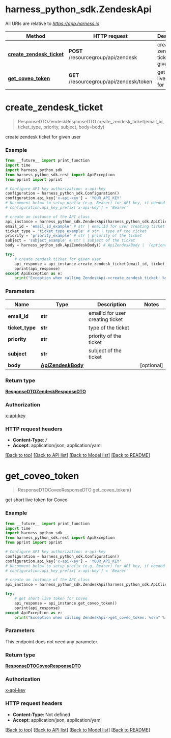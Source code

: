 # harness_python_sdk.ZendeskApi

All URIs are relative to *https://app.harness.io*

Method | HTTP request | Description
------------- | ------------- | -------------
[**create_zendesk_ticket**](ZendeskApi.md#create_zendesk_ticket) | **POST** /resourcegroup/api/zendesk | create zendesk ticket for given user
[**get_coveo_token**](ZendeskApi.md#get_coveo_token) | **GET** /resourcegroup/api/zendesk/token | get short live token for Coveo

# **create_zendesk_ticket**
> ResponseDTOZendeskResponseDTO create_zendesk_ticket(email_id, ticket_type, priority, subject, body=body)

create zendesk ticket for given user

### Example
```python
from __future__ import print_function
import time
import harness_python_sdk
from harness_python_sdk.rest import ApiException
from pprint import pprint

# Configure API key authorization: x-api-key
configuration = harness_python_sdk.Configuration()
configuration.api_key['x-api-key'] = 'YOUR_API_KEY'
# Uncomment below to setup prefix (e.g. Bearer) for API key, if needed
# configuration.api_key_prefix['x-api-key'] = 'Bearer'

# create an instance of the API class
api_instance = harness_python_sdk.ZendeskApi(harness_python_sdk.ApiClient(configuration))
email_id = 'email_id_example' # str | emailId for user creating ticket
ticket_type = 'ticket_type_example' # str | type of the ticket 
priority = 'priority_example' # str | priority of the ticket
subject = 'subject_example' # str | subject of the ticket
body = harness_python_sdk.ApiZendeskBody() # ApiZendeskBody |  (optional)

try:
    # create zendesk ticket for given user
    api_response = api_instance.create_zendesk_ticket(email_id, ticket_type, priority, subject, body=body)
    pprint(api_response)
except ApiException as e:
    print("Exception when calling ZendeskApi->create_zendesk_ticket: %s\n" % e)
```

### Parameters

Name | Type | Description  | Notes
------------- | ------------- | ------------- | -------------
 **email_id** | **str**| emailId for user creating ticket | 
 **ticket_type** | **str**| type of the ticket  | 
 **priority** | **str**| priority of the ticket | 
 **subject** | **str**| subject of the ticket | 
 **body** | [**ApiZendeskBody**](ApiZendeskBody.md)|  | [optional] 

### Return type

[**ResponseDTOZendeskResponseDTO**](ResponseDTOZendeskResponseDTO.md)

### Authorization

[x-api-key](../README.md#x-api-key)

### HTTP request headers

 - **Content-Type**: */*
 - **Accept**: application/json, application/yaml

[[Back to top]](#) [[Back to API list]](../README.md#documentation-for-api-endpoints) [[Back to Model list]](../README.md#documentation-for-models) [[Back to README]](../README.md)

# **get_coveo_token**
> ResponseDTOCoveoResponseDTO get_coveo_token()

get short live token for Coveo

### Example
```python
from __future__ import print_function
import time
import harness_python_sdk
from harness_python_sdk.rest import ApiException
from pprint import pprint

# Configure API key authorization: x-api-key
configuration = harness_python_sdk.Configuration()
configuration.api_key['x-api-key'] = 'YOUR_API_KEY'
# Uncomment below to setup prefix (e.g. Bearer) for API key, if needed
# configuration.api_key_prefix['x-api-key'] = 'Bearer'

# create an instance of the API class
api_instance = harness_python_sdk.ZendeskApi(harness_python_sdk.ApiClient(configuration))

try:
    # get short live token for Coveo
    api_response = api_instance.get_coveo_token()
    pprint(api_response)
except ApiException as e:
    print("Exception when calling ZendeskApi->get_coveo_token: %s\n" % e)
```

### Parameters
This endpoint does not need any parameter.

### Return type

[**ResponseDTOCoveoResponseDTO**](ResponseDTOCoveoResponseDTO.md)

### Authorization

[x-api-key](../README.md#x-api-key)

### HTTP request headers

 - **Content-Type**: Not defined
 - **Accept**: application/json, application/yaml

[[Back to top]](#) [[Back to API list]](../README.md#documentation-for-api-endpoints) [[Back to Model list]](../README.md#documentation-for-models) [[Back to README]](../README.md)

